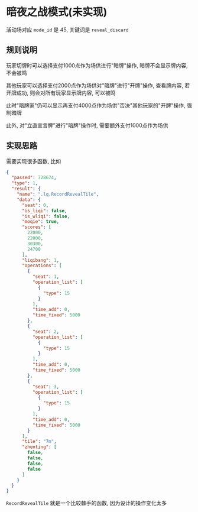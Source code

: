 # 暗夜之战模式(未实现)

活动场对应 `mode_id` 是 45, 关键词是 `reveal_discard`

## 规则说明

玩家切牌时可以选择支付1000点作为场供进行"暗牌"操作, 暗牌不会显示牌内容, 不会被鸣

其他玩家可以选择支付2000点作为场供对"暗牌"进行"开牌"操作, 查看牌内容, 若开牌成功, 则会对所有玩家显示牌内容, 可以被鸣

此时"暗牌家"仍可以显示再支付4000点作为场供"否决"其他玩家的"开牌"操作, 强制暗牌

此外, 对"立直宣言牌"进行"暗牌"操作时, 需要额外支付1000点作为场供

## 实现思路

需要实现很多函数, 比如

```json
{
  "passed": 728674,
  "type": 1,
  "result": {
    "name": ".lq.RecordRevealTile",
    "data": {
      "seat": 0,
      "is_liqi": false,
      "is_wliqi": false,
      "moqie": true,
      "scores": [
        22000,
        22000,
        30300,
        24700
      ],
      "liqibang": 1,
      "operations": [
        {
          "seat": 1,
          "operation_list": [
            {
              "type": 15
            }
          ],
          "time_add": 0,
          "time_fixed": 5000
        },
        {
          "seat": 2,
          "operation_list": [
            {
              "type": 15
            }
          ],
          "time_add": 0,
          "time_fixed": 5000
        },
        {
          "seat": 3,
          "operation_list": [
            {
              "type": 15
            }
          ],
          "time_add": 0,
          "time_fixed": 5000
        }
      ],
      "tile": "7m",
      "zhenting": [
        false,
        false,
        false,
        false
      ]
    }
  }
}
```

`RecordRevealTile` 就是一个比较棘手的函数, 因为设计的操作变化太多

